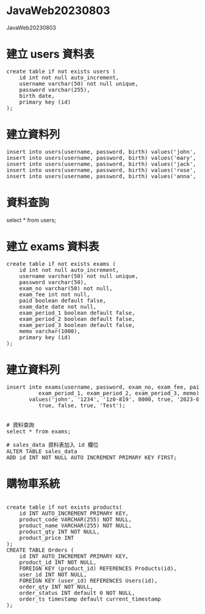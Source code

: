 # JavaWeb20230803
JavaWeb20230803

# 建立 users 資料表
<pre>
create table if not exists users (
    id int not null auto_increment,
    username varchar(50) not null unique,
    password varchar(255),
    birth date,
    primary key (id)
);
</pre>

# 建立資料列
<pre>
insert into users(username, password, birth) values('john', '1234', '1954-12-8');
insert into users(username, password, birth) values('mary', '5678', '1973-12-18');
insert into users(username, password, birth) values('jack', '1111', '1982-10-10');
insert into users(username, password, birth) values('rose', '2222', '1990-8-8');
insert into users(username, password, birth) values('anna', '3333', '2002-5-3');
</pre>

# 資料查詢
select * from users;

# 建立 exams 資料表
<pre>
create table if not exists exams (
    id int not null auto_increment,
    username varchar(50) not null unique,
    password varchar(50),
    exam_no varchar(50) not null,
    exam_fee int not null,
    paid boolean default false,
    exam_date date not null,
    exam_period_1 boolean default false,
    exam_period_2 boolean default false,
    exam_period_3 boolean default false,
    memo varchar(1000),
    primary key (id)
);
</pre>

# 建立資料列
<pre>
insert into exams(username, password, exam_no, exam_fee, paid, exam_date, 
		  exam_period_1, exam_period_2, exam_period_3, memo) 
	   values('john', '1234', '1z0-819', 8000, true, '2023-08-24',
		  true, false, true, 'Test');


# 資料查詢
select * from exams;

# sales_data 資料表加入 id 欄位
ALTER TABLE sales_data
ADD id INT NOT NULL AUTO_INCREMENT PRIMARY KEY FIRST;
</pre>
# 購物車系統
<pre>	
create table if not exists products(
	id INT AUTO_INCREMENT PRIMARY KEY,
    product_code VARCHAR(255) NOT NULL,
    product_name VARCHAR(255) NOT NULL,
    product_qty INT NOT NULL,
    product_price INT
);
CREATE TABLE Orders (
    id INT AUTO_INCREMENT PRIMARY KEY,
    product_id INT NOT NULL,
    FOREIGN KEY (product_id) REFERENCES Products(id),
    user_id INT NOT NULL,
    FOREIGN KEY (user_id) REFERENCES Users(id),
    order_qty INT NOT NULL,
    order_status INT default 0 NOT NULL,
    order_ts timestamp default current_timestamp
);
</pre>
